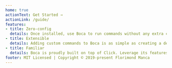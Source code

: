 ```yaml
---
home: true
actionText: Get Started →
actionLink: /guide/
features:
- title: Zero-config
  details: Once installed, use Boca to run commands without any extra configuration.
- title: Extensible
  details: Adding custom commands to Boca is as simple as creating a declaring Click commands in a Python script.
- title: Familiar
  details: Boca is proudly built on top of Click. Leverage its features to build your own beautiful CLI commands.
footer: MIT Licensed | Copyright © 2019-present Florimond Manca
---
```

